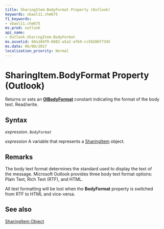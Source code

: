 ```yaml
---
title: SharingItem.BodyFormat Property (Outlook)
keywords: vbaol11.chm675
f1_keywords:
- vbaol11.chm675
ms.prod: outlook
api_name:
- Outlook.SharingItem.BodyFormat
ms.assetid: 60a18df9-8882-a5a2-efb9-cc59206f7345
ms.date: 06/08/2017
localization_priority: Normal
---
```



# SharingItem.BodyFormat Property (Outlook)

Returns or sets an  **[OlBodyFormat](Outlook.OlBodyFormat.md)** constant indicating the format of the body text. Read/write.


## Syntax

_expression_. `BodyFormat`

_expression_ A variable that represents a [SharingItem](./Outlook.SharingItem.md) object.


## Remarks

The body text format determines the standard used to display the text of the message. Microsoft Outlook provides three body text format options: Plain Text, Rich Text (RTF), and HTML.

All text formatting will be lost when the  **BodyFormat** property is switched from RTF to HTML and vice-versa.


## See also


[SharingItem Object](Outlook.SharingItem.md)

